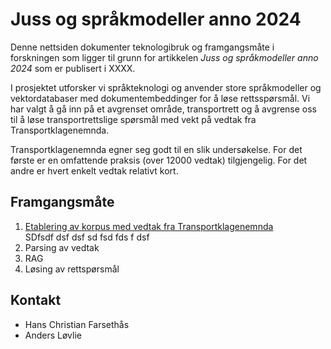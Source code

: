 # Juss og språkmodeller anno 2024

Denne nettsiden dokumenter teknologibruk og framgangsmåte i forskningen som ligger til grunn for artikkelen *Juss og språkmodeller anno 2024* som er publisert i XXXX.

I prosjektet utforsker vi språkteknologi og anvender store språkmodeller og vektordatabaser med dokumentembeddinger for å løse rettsspørsmål. Vi har valgt å gå inn på et avgrenset område, transportrett og å avgrense oss til å løse transportrettslige spørsmål med vekt på vedtak fra Transportklagenemnda.

Transportklagenemnda egner seg godt til en slik undersøkelse. For det første er en omfattende praksis (over 12000 vedtak) tilgjengelig. For det andre er hvert enkelt vedtak relativt kort. 


## Framgangsmåte

1. [Etablering av korpus med vedtak fra Transportklagenemnda](https://github.com/hans-chr-f/Transportklagenmenda/blob/main/Etablering_av_vedtakskorpus.ipynb)  
SDfsdf dsf dsf sd fsd fds f dsf
2. Parsing av vedtak
3. RAG
4. Løsing av rettspørsmål


## Kontakt

- Hans Christian Farsethås
- Anders Løvlie